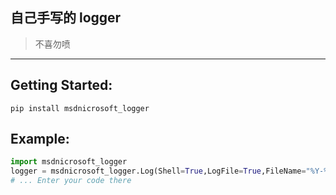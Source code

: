 ## 自己手写的 logger
>不喜勿喷
---
## Getting Started:
`pip install msdnicrosoft_logger`

## Example:
```python
import msdnicrosoft_logger
logger = msdnicrosoft_logger.Log(Shell=True,LogFile=True,FileName="%Y-%m-%d_%H-%M.log")
# ... Enter your code there
```

